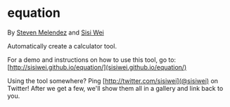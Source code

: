 equation
========
By [Steven Melendez](https://github.com/smelendez/) and [Sisi Wei](https://github.com/sisiwei/)

Automatically create a calculator tool.

For a demo and instructions on how to use this tool, go to: [http://sisiwei.github.io/equation/](sisiwei.github.io/equation/)

Using the tool somewhere? Ping [http://twitter.com/sisiwei](@sisiwei) on Twitter! After we get a few, we'll show them all in a gallery and link back to you.
